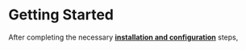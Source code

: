 Getting Started
===============

After completing the necessary __[installation and configuration](./installation.md)__ steps,